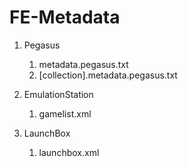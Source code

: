 # FE-Metadata

1. Pegasus
   1. metadata.pegasus.txt
   1. [collection].metadata.pegasus.txt

1. EmulationStation
   1. gamelist.xml

1. LaunchBox
   1. launchbox.xml
